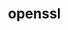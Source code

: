 ---
blog: https://www.openssl.org/blog/
github: openssl/openssl
logohandle: openssl
sort: openssl
title: openssl
website: https://www.openssl.org/
wikipedia: https://en.wikipedia.org/wiki/OpenSSL
---
